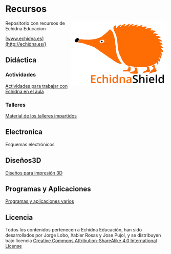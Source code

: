 # Recursos
<img src="Logos/echidna_logo_L.jpg" width="300" align="right">
Repositorio con recursos de Echidna Educacion

[www.echidna.es](http://echidna.es/)

## Didáctica
### Actividades
[Actividades para trabajar con Echidna en el aula](https://github.com/EchidnaShield/Recursos/tree/master/Didactica/Actividades)
### Talleres
[Material de los talleres impartidos](https://github.com/EchidnaShield/Recursos/tree/master/Didactica/Talleres)

## Electronica
Esquemas electrónicos

## Diseños3D
[Diseños para impresión 3D](https://github.com/EchidnaShield/Recursos/tree/master/Dise%C3%B1os3D)

## Programas y Aplicaciones
[Programas y aplicaciones varios](https://github.com/EchidnaShield/Recursos/tree/master/Programas_y_Aplicaciones)

## Licencia
Todos los contenidos pertenecen a Echidna Educación, han sido desarrollados por Jorge Lobo, Xabier Rosas y Jose Pujol, y se distribuyen bajo licencia [Creative Commons Attribution-ShareAlike 4.0 International License](http://creativecommons.org/licenses/by-sa/4.0/)
